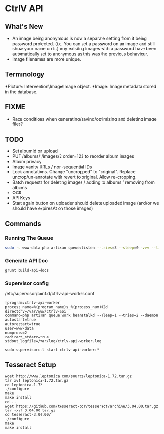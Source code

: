 # CtrlV API

## What's New
* An image being anonymous is now a separate setting from it being password protected. (i.e. You can set a password on an image and still show your name on it.) Any existing images with a password have been automatically set to anonymous as this was the previous behaviour.
* Image filenames are more unique.

## Terminology
*Picture: Intervention\Image\Image object.
*Image: Image metadata stored in the database.

## FIXME
* Race conditions when generating/saving/optimizing and deleting image files?

## TODO
* Set albumId on upload
* PUT /albums/1/images/2 order=123 to reorder album images
* Album privacy
* Image vanity URLs / non-sequential IDs
* Lock annotations. Change "uncropped" to "original". Replace uncrop/un-annotate with revert to original. Allow re-cropping.
* Batch requests for deleting images / adding to albums / removing from albums
* OCR
* API Keys
* Start again button on uploader should delete uploaded image (and/or we should have expiresAt on those images)

## Commands

### Running The Queue
```bash
sudo -u www-data php artisan queue:listen --tries=3 --sleep=0 -vvv --timeout=600
```

### Generate API Doc
```bash
grunt build-api-docs
```

### Supervisor config

/etc/supervisor/conf.d/ctrlv-api-worker.conf
```
[program:ctrlv-api-worker]
process_name=%(program_name)s_%(process_num)02d
directory=/var/www/ctrlv-api
command=php artisan queue:work beanstalkd --sleep=1 --tries=2 --daemon
autostart=true
autorestart=true
user=www-data
numprocs=2
redirect_stderr=true
stdout_logfile=/var/log/ctrlv-api-worker.log
```

```
sudo supervisorctl start ctrlv-api-worker:*
```


## Tesseract Setup
```
wget http://www.leptonica.com/source/leptonica-1.72.tar.gz
tar xvf leptonica-1.72.tar.gz
cd leptonica-1.72
./configure
make
make install
cd ..
wget https://github.com/tesseract-ocr/tesseract/archive/3.04.00.tar.gz
tar -xvf 3.04.00.tar.gz
cd tesseract-3.04.00/
./configure
make
make install
